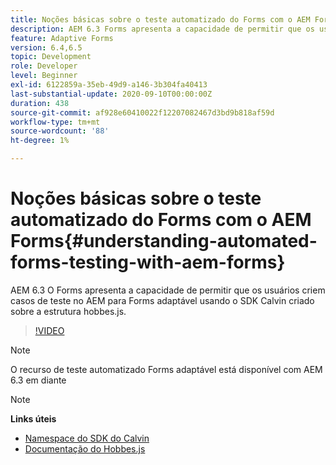 ```yaml
---
title: Noções básicas sobre o teste automatizado do Forms com o AEM Forms
description: AEM 6.3 Forms apresenta a capacidade de permitir que os usuários criem casos de teste no AEM para Forms adaptável usando o SDK Calvin criado sobre a estrutura hobbes.js
feature: Adaptive Forms
version: 6.4,6.5
topic: Development
role: Developer
level: Beginner
exl-id: 6122859a-35eb-49d9-a146-3b304fa40413
last-substantial-update: 2020-09-10T00:00:00Z
duration: 438
source-git-commit: af928e60410022f12207082467d3bd9b818af59d
workflow-type: tm+mt
source-wordcount: '88'
ht-degree: 1%

---
```


# Noções básicas sobre o teste automatizado do Forms com o AEM Forms{#understanding-automated-forms-testing-with-aem-forms}

AEM 6.3 O Forms apresenta a capacidade de permitir que os usuários criem casos de teste no AEM para Forms adaptável usando o SDK Calvin criado sobre a estrutura hobbes.js.

>[!VIDEO](https://video.tv.adobe.com/v/19700?quality=12&learn=on)

>[!NOTE]
>
>O recurso de teste automatizado Forms adaptável está disponível com AEM 6.3 em diante

>[!NOTE]
>
>**Links úteis**
>
>* [Namespace do SDK do Calvin](https://helpx.adobe.com/aem-forms/6-3/calvin-sdk-javascript-api/calvin.html)
>* [Documentação do Hobbes.js](https://experienceleague.adobe.com/docs/experience-manager-release-information/aem-release-updates/previous-updates/aem-previous-versions.html?lang=pt-BR)
